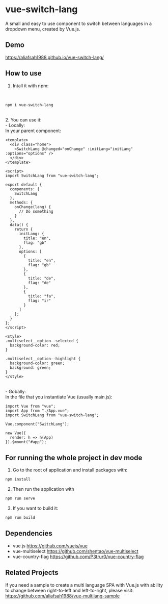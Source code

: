 # vue-switch-lang
A small and easy to use component to switch between languages in a dropdown menu, created by Vue.js. 
<br/>

## Demo
https://aliafsah1988.github.io/vue-switch-lang/
<br/>

## How to use
1. Intall it with npm:
<br/>

```bash
npm i vue-switch-lang
```
<br/>
2. You can use it:
<br/>
- Locally:
<br/>
In your parent component:
<br/>

```vue
<template>
  <div class="home">
    <SwitchLang @changed="onChange" :initLang="initLang" :options="options" />
  </div>
</template>

<script>
import SwitchLang from "vue-switch-lang";

export default {
  components: {
    SwitchLang
  },
  methods: {
    onChange(lang) {
      // Do something
    }
  },
  data() {
    return {
      initLang: {
        title: "en",
        flag: "gb"
      },
      options: [
        {
          title: "en",
          flag: "gb"
        },
        {
          title: "de",
          flag: "de"
        },
        {
          title: "fa",
          flag: "ir"
        }
      ]
    };
  }
};
</script>

<style>
.multiselect__option--selected {
  background-color: red;
}

.multiselect__option--highlight {
  background-color: green;
  background: green;
}
</style>
```
<br/>
- Gobally:
<br/>
In the file that you instantiate Vue (usually main.js):
<br />

```vue
import Vue from "vue";
import App from "./App.vue";
import SwitchLang from "vue-switch-lang";

Vue.component("SwitchLang");

new Vue({
  render: h => h(App)
}).$mount("#app");
```

## For running the whole project in dev mode
1) Go to the root of application and install packages with:
```bash
npm install
```
2) Then run the application with
```bash
npm run serve
```
3) If you want to build it:
```bash
npm run build
```

## Dependencies
- vue.js            https://github.com/vuejs/vue
- vue-multiselect   https://github.com/shentao/vue-multiselect
- vue-country-flag  https://github.com/P3trur0/vue-country-flag


## Related Projects
If you need a sample to create a multi language SPA with Vue.js with ability to change between
right-to-left and left-to-right, please visit:
<br />
https://github.com/aliafsah1988/vue-multilang-sample